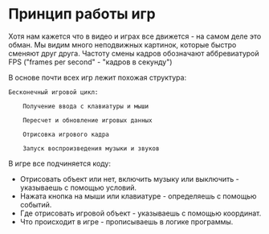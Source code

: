 # Принцип работы игр

Хотя нам кажется что в видео и играх все движется - на самом деле это обман. Мы видим много неподвижных картинок, которые быстро сменяют друг друга. Частоту смены кадров обозначают аббревиатурой FPS ("frames per second" - "кадров в секунду")


В основе почти всех игр лежит похожая структура:
```
Бесконечный игровой цикл:

    Получение ввода с клавиатуры и мыши
    
    Пересчет и обновление игровых данных
    
    Отрисовка игрового кадра
    
    Запуск воспроизведения музыки и звуков
```


В игре все подчиняется коду:

* Отрисовать объект или нет, включить музыку или выключить - указываешь с помощью условий.
* Нажата кнопка на мыши или клавиатуре - определяешь с помощью событий.
* Где отрисовать игровой объект - указываешь с помощью координат.
* Что происходит в игре - прописываешь в логике программы.

